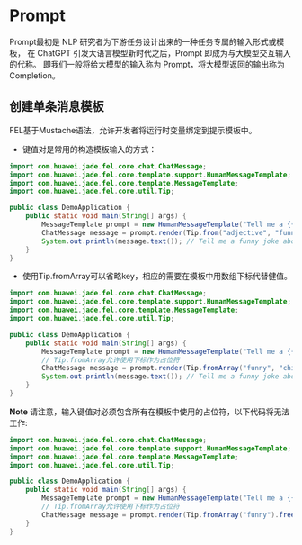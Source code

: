 # Prompt

Prompt最初是 NLP 研究者为下游任务设计出来的一种任务专属的输入形式或模板，
在 ChatGPT 引发大语言模型新时代之后，Prompt 即成为与大模型交互输入的代称。
即我们一般将给大模型的输入称为 Prompt，将大模型返回的输出称为 Completion。

## 创建单条消息模板

FEL基于Mustache语法，允许开发者将运行时变量绑定到提示模板中。

+ 键值对是常用的构造模板输入的方式：

```java
import com.huawei.jade.fel.core.chat.ChatMessage;
import com.huawei.jade.fel.core.template.support.HumanMessageTemplate;
import com.huawei.jade.fel.core.template.MessageTemplate;
import com.huawei.jade.fel.core.util.Tip;

public class DemoApplication {
    public static void main(String[] args) {
        MessageTemplate prompt = new HumanMessageTemplate("Tell me a {{adjective}} joke about {{content}}.");
        ChatMessage message = prompt.render(Tip.from("adjective", "funny").add("content", "chickens"));
        System.out.println(message.text()); // Tell me a funny joke about chickens.
    }
}
```

+ 使用Tip.fromArray可以省略key，相应的需要在模板中用数组下标代替健值。

```java
import com.huawei.jade.fel.core.chat.ChatMessage;
import com.huawei.jade.fel.core.template.support.HumanMessageTemplate;
import com.huawei.jade.fel.core.template.MessageTemplate;
import com.huawei.jade.fel.core.util.Tip;

public class DemoApplication {
    public static void main(String[] args) {
        MessageTemplate prompt = new HumanMessageTemplate("Tell me a {{0}} joke about {{1}}.");
        // Tip.fromArray允许使用下标作为占位符
        ChatMessage message = prompt.render(Tip.fromArray("funny", "chickens").freeze());
        System.out.println(message.text()); // Tell me a funny joke about chickens.
    }
}
```

**Note**
请注意，输入键值对必须包含所有在模板中使用的占位符，以下代码将无法工作:

```java
import com.huawei.jade.fel.core.chat.ChatMessage;
import com.huawei.jade.fel.core.template.support.HumanMessageTemplate;
import com.huawei.jade.fel.core.template.MessageTemplate;
import com.huawei.jade.fel.core.util.Tip;

public class DemoApplication {
    public static void main(String[] args) {
        MessageTemplate prompt = new HumanMessageTemplate("Tell me a {{0}} joke about {{1}}.");
        // Tip.fromArray允许使用下标作为占位符
        ChatMessage message = prompt.render(Tip.fromArray("funny").freeze()); // throw IllegalArgumentException
    }
}
```